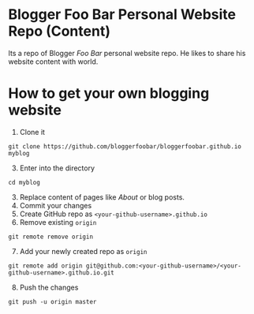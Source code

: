 # Blogger Foo Bar Personal Website Repo (Content)

Its a repo of Blogger _Foo Bar_ personal website repo. He likes to share his website content
with world.

# How to get your own blogging website

1. Clone it
  ```
  git clone https://github.com/bloggerfoobar/bloggerfoobar.github.io myblog
  ```
3. Enter into the directory
  ```
  cd myblog
  ```
3. Replace content of pages like _About_ or blog posts.
4. Commit your changes
5. Create GitHub repo as `<your-github-username>.github.io`
6. Remove existing `origin`
  ```
  git remote remove origin
  ```

7. Add your newly created repo as `origin`
  ```
  git remote add origin git@github.com:<your-github-username>/<your-github-username>.github.io.git
  ```

8. Push the changes
  ```
  git push -u origin master
  ```